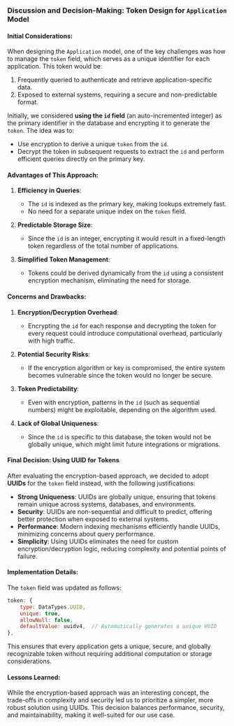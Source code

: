 
### Discussion and Decision-Making: Token Design for `Application` Model

#### **Initial Considerations:**

When designing the `Application` model, one of the key challenges was how to manage the `token` field, which serves as a unique identifier for each application. This token would be:

1. Frequently queried to authenticate and retrieve application-specific data.
2. Exposed to external systems, requiring a secure and non-predictable format.

Initially, we considered **using the `id` field** (an auto-incremented integer) as the primary identifier in the database and encrypting it to generate the `token`. The idea was to:

-   Use encryption to derive a unique `token` from the `id`.
-   Decrypt the token in subsequent requests to extract the `id` and perform efficient queries directly on the primary key.

#### **Advantages of This Approach:**

1. **Efficiency in Queries**:

    - The `id` is indexed as the primary key, making lookups extremely fast.
    - No need for a separate unique index on the `token` field.

2. **Predictable Storage Size**:

    - Since the `id` is an integer, encrypting it would result in a fixed-length token regardless of the total number of applications.

3. **Simplified Token Management**:
    - Tokens could be derived dynamically from the `id` using a consistent encryption mechanism, eliminating the need for storage.

#### **Concerns and Drawbacks:**

1. **Encryption/Decryption Overhead**:

    - Encrypting the `id` for each response and decrypting the token for every request could introduce computational overhead, particularly with high traffic.

2. **Potential Security Risks**:

    - If the encryption algorithm or key is compromised, the entire system becomes vulnerable since the token would no longer be secure.

3. **Token Predictability**:

    - Even with encryption, patterns in the `id` (such as sequential numbers) might be exploitable, depending on the algorithm used.

4. **Lack of Global Uniqueness**:
    - Since the `id` is specific to this database, the token would not be globally unique, which might limit future integrations or migrations.

#### **Final Decision: Using UUID for Tokens**

After evaluating the encryption-based approach, we decided to adopt **UUIDs** for the `token` field instead, with the following justifications:

-   **Strong Uniqueness**: UUIDs are globally unique, ensuring that tokens remain unique across systems, databases, and environments.
-   **Security**: UUIDs are non-sequential and difficult to predict, offering better protection when exposed to external systems.
-   **Performance**: Modern indexing mechanisms efficiently handle UUIDs, minimizing concerns about query performance.
-   **Simplicity**: Using UUIDs eliminates the need for custom encryption/decryption logic, reducing complexity and potential points of failure.

#### **Implementation Details:**

The `token` field was updated as follows:

```javascript
token: {
    type: DataTypes.UUID,
    unique: true,
    allowNull: false,
    defaultValue: uuidv4,  // Automatically generates a unique UUID
},
```

This ensures that every application gets a unique, secure, and globally recognizable token without requiring additional computation or storage considerations.

#### **Lessons Learned:**

While the encryption-based approach was an interesting concept, the trade-offs in complexity and security led us to prioritize a simpler, more robust solution using UUIDs. This decision balances performance, security, and maintainability, making it well-suited for our use case.

